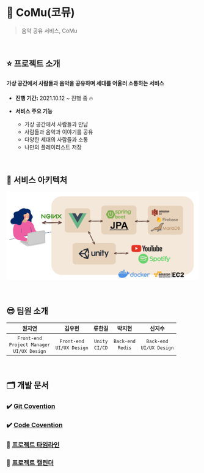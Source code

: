 # 📀 CoMu(코뮤)

> 음악 공유 서비스, CoMu

<br>

## ⭐️ 프로젝트 소개

#### 가상 공간에서 사람들과 음악을 공유하며 세대를 어울러 소통하는 서비스

- **진행 기간:** 2021.10.12 ~ 진행 중 🔥

- **서비스 주요 기능** 
  - 가상 공간에서 사람들과 만남
  - 사람들과 음악과 이야기를 공유
  - 다양한 세대의 사람들과 소통
  - 나만의 플레이리스트 저장

<br>

## 🧩 서비스 아키텍처

![architecture](docs/assets/architecture.png)

<br>

## 😎 팀원 소개

|원지연|김우현|류한길|박지현|신지수|
|:--:|:--:|:--:|:--:|:--:|
|`Front-end`<br />`Project Manager`<br />`UI/UX Design`|`Front-end`<br />`UI/UX Design`|`Unity`<br />`CI/CD`|`Back-end`<br />`Redis`|`Back-end`<br />`UI/UX Design`|

<br>

## 🗂 개발 문서

### ✔️ [Git Covention](docs/Git-Convention.md)

### ✔️ [Code Covention](docs/Code-Convention.md)

### 🐾 [프로젝트 타임라인](https://co-mu.notion.site/2249572853c84973b422cdcfedebcac5?v=5b272ec6b98146549bec4ed00ef1a3ce)

### 📅 [프로젝트 캘린더](https://co-mu.notion.site/8bbdf66a6ba8411ebdd5a12cb56e48b4?v=f6d77a4acadc4756a020c20558f90542)

